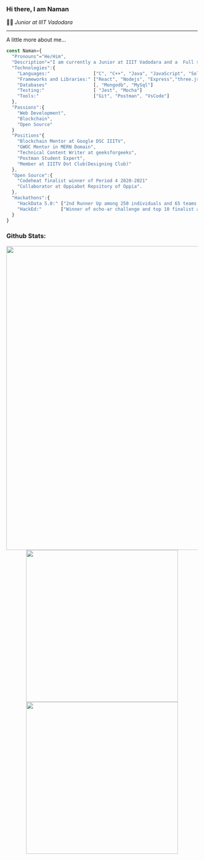 ### Hi there, I am Naman

👨‍🎓 _Junior at IIIT Vadodara_

<hr>
A little more about me...

```javascript
const Naman={
  "Pronouns"="He/Him",
  "Description"="I am currently a Junior at IIIT Vadodara and a  Full stack MERN web developer."
  "Technologies":{
    "Languages:"                ["C", "C++", "Java", "JavaScript", "Solidity", "HTML5", "CSS3"],
    "Frameworks and Libraries:" ["React", "Nodejs", "Express","three.js",],
    "Databases"                 [, "Mongodb", "MySql"]
    "Testing:"                  [ "Jest", "Mocha"]
    "Tools:"                    ["Git", "Postman", "VsCode"]
  },
  "Passions":{
    "Web Development",
    "Blockchain",
    "Open Source"
  }
  "Positions"{
    "Blockchain Mentor at Google DSC IIITV",
    "GWOC Mentor in MERN Domain",
    "Technical Content Writer at geeksforgeeks",
    "Postman Student Expert",
    "Member at IIITV Dot Club(Designing Club)"
  },
  "Open Source":{
    "Codeheat finalist winner of Period 4 2020-2021"
    "Collaborator at Oppiabot Repsitory of Oppia".
  },
  "Hackathons":{
    "HackData 5.0:" ["2nd Runner Up among 250 individuals and 65 teams."],
    "HackEd:"       ["Winner of echo-ar challenge and top 10 finalist among 452 individuals and 92 teams."]
  }
}
```



<!-- <h3>Github Stats:</h3> -->

<!-- <a href="https://github.com/anuraghazra/github-readme-stats" width="100">
  <img align="center"  src="https://github-readme-stats.vercel.app/api?username=Naman-1234&theme=radical&count_private=true" />
 </a>
 <br>
 <img   src="https://github-readme-stats.vercel.app/api/top-langs?username=Naman-1234&show_icons=true&locale=en&layout=compact" alt="Naman-1234" />
</p> -->
<h3>Github Stats:</h3>
<p align="center">
  
<!-- Github Stats + Top Langs -->
  
<!--   <img height="180em" width="456em" src="https://github-readme-stats.vercel.app/api?username=AshishSingh2001&show_icons=true&hide_border=true"/>
  <img height="180em" width="331em" src="https://github-readme-stats.vercel.app/api/top-langs/?username=AshishSingh2001&layout=compact&langs_count=8"/> -->

<!-- Github Stats + Streaks -->
  <img src = "https://activity-graph.herokuapp.com/graph?username=Naman-1234&theme=react-dark&hide_border=true&area=true" width = 800>
  <img src = "https://github-readme-stats.vercel.app/api?username=Naman-1234&show_icons=true&theme=dark&hide_border=true" width = 400>
  <img src = "https://github-readme-streak-stats.herokuapp.com?user=Naman-1234&theme=dark&hide_border=true" width = 400>
  
</p>
<!-- <p align = "center">
 <img src = "https://github-readme-streak-stats.herokuapp.com?user=Naman-1234&theme=dark&hide_border=true" width = 400>
  <img src = "https://github-readme-stats.vercel.app/api?username=Naman-1234&show_icons=true&theme=bear" width = 400>
</p> -->
